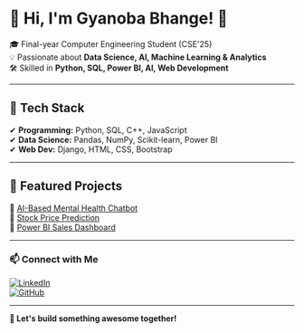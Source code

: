 # 👋 Hi, I'm Gyanoba Bhange! 🚀  

🎓 Final-year Computer Engineering Student (CSE'25)  
💡 Passionate about **Data Science, AI, Machine Learning & Analytics**  
🛠 Skilled in **Python, SQL, Power BI, AI, Web Development**  

---

## 🔹 Tech Stack  
✔ **Programming:** Python, SQL, C++, JavaScript  
✔ **Data Science:** Pandas, NumPy, Scikit-learn, Power BI  
✔ **Web Dev:** Django, HTML, CSS, Bootstrap  

---

## 📌 Featured Projects  
🔹 [AI-Based Mental Health Chatbot](https://github.com/Gyanu22)  
🔹 [Stock Price Prediction](https://github.com/Gyanu22/Power-BI-Sales-Dashboard.git)  
🔹 [Power BI Sales Dashboard](https://github.com/Gyanu22)  

---

### 📫 Connect with Me  
[![LinkedIn](https://img.shields.io/badge/LinkedIn-blue?style=flat&logo=linkedin)](https://www.linkedin.com/in/gyanoba-bhange-092506251/)  
[![GitHub](https://img.shields.io/badge/GitHub-black?style=flat&logo=github)](https://github.com/Gyanu22)  

---

**🚀 Let's build something awesome together!**  
